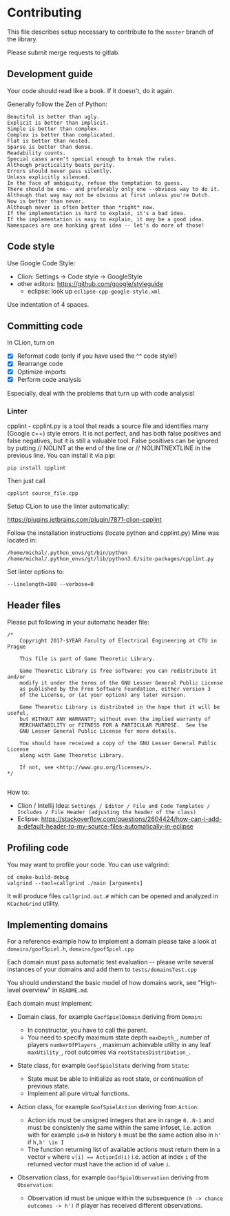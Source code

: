 # Contributing

This file describes setup necessary to contribute to the `master` branch of the library.

Please submit merge requests to gitlab.

<!--
todo:
There is a CI pipeline which checks tests, they must first pass before the pull request can be merged to master.

At least one additional thumbs up must be made by another maintainer of the library to approve the pull request and subsequent merge to master.
  
- https://docs.gitlab.com/ee/ci/quick_start/README.html
- http://ghostlyrics.net/building-and-deploying-a-c-library-with-gitlab.html
- https://docs.gitlab.com/ee/user/project/merge_requests/merge_when_pipeline_succeeds.html
-->

<!--
todo:
## Practical advice

Domains - coding of observations etc. with binary flags!
beware: Danger of overflow!
 
 -->
 
## Development guide

Your code should read like a book. If it doesn't, do it again.

Generally follow the Zen of Python:

```
Beautiful is better than ugly.
Explicit is better than implicit.
Simple is better than complex.
Complex is better than complicated.
Flat is better than nested.
Sparse is better than dense.
Readability counts.
Special cases aren't special enough to break the rules.
Although practicality beats purity.
Errors should never pass silently.
Unless explicitly silenced.
In the face of ambiguity, refuse the temptation to guess.
There should be one-- and preferably only one --obvious way to do it.
Although that way may not be obvious at first unless you're Dutch.
Now is better than never.
Although never is often better than *right* now.
If the implementation is hard to explain, it's a bad idea.
If the implementation is easy to explain, it may be a good idea.
Namespaces are one honking great idea -- let's do more of those!
```

## Code style

Use Google Code Style:

- Clion: Settings -> Code style -> GoogleStyle 
- other editors: https://github.com/google/styleguide 
  - eclipse: look up `eclipse-cpp-google-style.xml`

Use indentation of 4 spaces.

## Committing code

In CLion, turn on

- [x] Reformat code (only if you have used the ^^ code style!)
- [x] Rearrange code
- [x] Optimize imports
- [x] Perform code analysis

Especially, deal with the problems that turn up with code analysis! 

### Linter

cpplint - cpplint.py is a tool that reads a source file and identifies many (Google c++) style errors. It is not perfect, and has both false positives and false negatives, but it is still a valuable tool. False positives can be ignored by putting // NOLINT at the end of the line or // NOLINTNEXTLINE in the previous line. You can install it via pip: 

    pip install cpplint
    
Then just call

    cpplint source_file.cpp
    
Setup CLion to use the linter automatically:

https://plugins.jetbrains.com/plugin/7871-clion-cpplint

Follow the installation instructions (locate python and cpplint.py)
Mine was located in:

    /home/michal/.python_envs/gt/bin/python
    /home/michal/.python_envs/gt/lib/python3.6/site-packages/cpplint.py

Set linter options to:

    --linelength=100 --verbose=0

## Header files
Please put following in your automatic header file:

```
/*
    Copyright 2017-$YEAR Faculty of Electrical Engineering at CTU in Prague

    This file is part of Game Theoretic Library.

    Game Theoretic Library is free software: you can redistribute it and/or
    modify it under the terms of the GNU Lesser General Public License
    as published by the Free Software Foundation, either version 3
    of the License, or (at your option) any later version.

    Game Theoretic Library is distributed in the hope that it will be useful,
    but WITHOUT ANY WARRANTY; without even the implied warranty of
    MERCHANTABILITY or FITNESS FOR A PARTICULAR PURPOSE.  See the
    GNU Lesser General Public License for more details.

    You should have received a copy of the GNU Lesser General Public License
    along with Game Theoretic Library.

    If not, see <http://www.gnu.org/licenses/>.
*/


```
  
How to:  

- Clion / Intellij Idea:
  `Settings / Editor / File and Code Templates / Includes / File Header (adjusting the header of the class)`
- Eclipse: https://stackoverflow.com/questions/2604424/how-can-i-add-a-default-header-to-my-source-files-automatically-in-eclipse
  
## Profiling code

You may want to profile your code. You can use valgrind:

    cd cmake-build-debug
    valgrind --tool=callgrind ./main [arguments]

It will produce files `callgrind.out.#` which can be opened and analyzed in `KCacheGrind` utility. 

## Implementing domains

For a reference example how to implement a domain please take a look at `domains/goofSpiel.h`, `domains/goofSpiel.cpp`

Each domain must pass automatic test evaluation -- please write several instances of your domains and add them to `tests/domainsTest.cpp`

You should understand the basic model of how domains work, see "High-level overview" in `README.md`.

Each domain must implement:

- Domain class, for example `GoofSpielDomain` deriving from `Domain`:
    - In constructor, you have to call the parent.
    - You need to specify maximum state depth `maxDepth_`, number of players `numberOfPlayers_`, maximum achievable utility in any leaf `maxUtility_`, root outcomes via `rootStatesDistribution_`.
    
- State class, for example `GoofSpielState` deriving from `State`:
    - State must be able to initialize as root state, or continuation of previous state.
    - Implement all pure virtual functions.
    
- Action class, for example `GoofSpielAction` deriving from `Action`:
    - Action ids must be unsigned integers that are in range `0..N-1`
      and must be consistenly the same within the same infoset, 
      i.e. action with for example `id=0` in history `h` must be the same 
      action also in `h'` if `h,h' \in I` 
    - The function returning list of available actions must return 
      them in a vector `v` where `v[i] == ActionId(i)` i.e. action at 
      index `i` of the returned vector must have the action id of 
      value `i`.

- Observation class, for example `GoofSpielObservation` deriving from `Observation`:
    - Observation id must be unique within the subsequence 
      `(h -> chance outcomes -> h')` if player has received different observations.  
